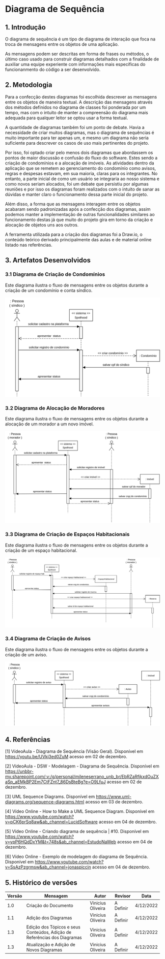 # Diagrama de Sequência

## 1. Introdução
O diagrama de sequência é um tipo de diagrama de interação que foca na troca de mensagens entre os objetos de uma aplicação.

As mensagens podem ser descritas em forma de frases ou métodos, o último caso usado para construir diagramas detalhados com a finalidade de auxiliar uma equipe experiente com informações mais específicas do funcionanmento do código a ser desenvolvido.

## 2. Metodologia
Para a confecção destes diagramas foi escolhida descrever as mensagens entre os objetos de maneira textual. A descrição das mensagens através dos métodos definidos no diagrama de classes foi ponderada por um tempo, mas com o intuito de manter a compreensão do diagrama mais adequada para qualquer leitor se optou usar a forma textual.

A quantidade de diagramas também foi um ponto de debate. Havia a necessidade de criar muitos diagramas, mas o diagrama de sequências é muito importante para ter apenas um, e mesmo um diagrama não seria suficiente para descrever os casos de uso mais pertinentes do projeto.

Por isso, foi optado criar pelo menos dois diagramas que abordassem os pontos de maior discussão e confusão do fluxo do software. Estes sendo a criação de condomínios e a alocação de imóveis. As atividades dentro da aplicação que se remetem ao gerenciamento do condomínio como avisos, regras e despesas estavam, em sua maioria, claras para os integrantes. No entanto, a parte inicial de como um usuário se integraria ao nosso sistema e como novos seriam alocados, foi um debate que persistiu por algumas reuniões e por isso os diagramas foram realizados com o intuito de sanar as dúvidas e manter claro o funcionamento dessa parte inicial do projeto.

Além disso, a forma que as mensagens interagem entre os objetos acabaram sendo padronizadas após a confecção dos diagramas, assim podemos manter a implementação de outras funcionalidades similares ao funcionamento destas já que muito do projeto gira em torno da criação e alocação de objetos uns aos outros.

A ferramenta utilizada para a criação dos diagramas foi a Draw.io, o conteúdo teórico derivado principalmente das aulas e de material online listado nas referências.

## 3. Artefatos Desenvolvidos
### 3.1 Diagrama de Criação de Condomínios
Este diagrama ilustra o fluxo de mensagens entre os objetos durante a criação de um condomínio e conta síndico.

![image](../assets/diagSeq2/regCond2.png)

### 3.2 Diagrama de Alocação de Moradores
Este diagrama ilustra o fluxo de mensagens entre os objetos durante a alocação de um morador a um novo imóvel.

![image](../assets/diagSeq2/regImovMora2.png)

### 3.3 Diagrama de Criação de Espaços Habitacionais
Este diagrama ilustra o fluxo de mensagens entre os objetos durante a criação de um espaço habitacional.

![image](../assets/diagSeq2/regEspHab2.png)

### 3.4 Diagrama de Criação de Avisos
Este diagrama ilustra o fluxo de mensagens entre os objetos durante a criação de um aviso.

![image](../assets/diagSeq2/regAviso2.png)

## 4. Referências
[1] VídeoAula - Diagrama de Sequência (Visão Geral). Disponível em <https://youtu.be/UVkj3ed0ZuM> acesso em 02 de dezembro.

[2] VídeoAula - DSW - Modelagem - Diagrama de Sequência. Disponível em <https://unbbr-my.sharepoint.com/:v:/g/personal/mileneserrano_unb_br/EbRZaRfjkxdOuZXaSp_aEMkBP2Em7CtFZnt7_86DsBteBg?e=O9LfuJ> acesso em 02 de dezembro.

[3] UML Sequence Diagrams. Disponível em <https://www.uml-diagrams.org/sequence-diagrams.html> acesso em 03 de dezembro.

[4] Vídeo Online - How to Make a UML Sequence Diagram. Disponível em <https://www.youtube.com/watch?v=pCK6prSq8aw&ab_channel=LucidSoftware> acesso em 04 de dezembro.

[5] Vídeo Online - Criando diagrama de sequência | #10. Disponível em <https://www.youtube.com/watch?v=ypP6HQdDxYM&t=748s&ab_channel=EstudoNaWeb> acesso em 04 de dezembro.

[6] Vídeo Online - Exemplo de modelagem do diagrama de Sequência. Disponível em <https://www.youtube.com/watch?v=SsAzPzgrmsw&ab_channel=jonaspiccin> acesso em 04 de dezembro.





## 5. Histórico de versões
  
| Versão | Mensagem                   | Autor        | Revisor       | Data       |
|--------|----------------------------|--------------|---------------|------------|
| 1.0    | Criação do Documento       | Vinicius Oliveira | A Definir | 4/12/2022 |
| 1.1    | Adição dos Diagramas       | Vinicius Oliveira | A Definir | 4/12/2022 |
| 1.3    | Edição dos Tópicos e seus Conteúdos, Adição de Referências dos Diagramas       | Vinicius Oliveira | A Definir | 4/12/2022 |
| 1.3    | Atualização e Adição de Novos Diagramas       | Vinicius Oliveira | A Definir | 4/12/2022 |
